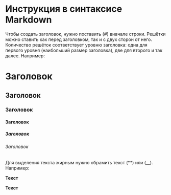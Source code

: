 # Инструкция в синтаксисе Markdown

Чтобы создать заголовок, нужно поставить (#) вначале строки. Решётки можно ставить как перед заголовком, так и с двух сторон от него. Количество решёток соответствует уровню заголовка: одна для первого уровня (наибольший размер заголовка), две для второго и так далее. Например:

# Заголовок
## Заголовок
### Заголовок
#### Заголовок
##### Заголовок
###### Заголовок

Для выделения текста жирным нужно обрамить текст (**) или (__). Например:

**Текст**

__Текст__

